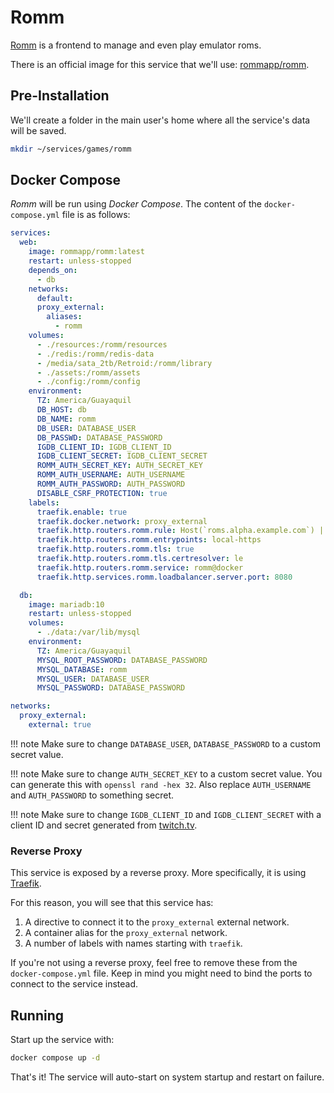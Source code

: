# Romm

[Romm](https://github.com/rommapp/romm) is a frontend to manage and even play emulator roms.

There is an official image for this service that we'll use: [rommapp/romm](https://hub.docker.com/r/rommapp/romm).

## Pre-Installation

We'll create a folder in the main user's home where all the service's data will be saved.

```bash
mkdir ~/services/games/romm
```

## Docker Compose

*Romm* will be run using *Docker Compose*. The content of the `docker-compose.yml` file is as follows:

```yaml
services:
  web:
    image: rommapp/romm:latest
    restart: unless-stopped
    depends_on:
      - db
    networks:
      default:
      proxy_external:
        aliases:
          - romm
    volumes:
      - ./resources:/romm/resources
      - ./redis:/romm/redis-data
      - /media/sata_2tb/Retroid:/romm/library
      - ./assets:/romm/assets
      - ./config:/romm/config
    environment:
      TZ: America/Guayaquil
      DB_HOST: db
      DB_NAME: romm
      DB_USER: DATABASE_USER
      DB_PASSWD: DATABASE_PASSWORD
      IGDB_CLIENT_ID: IGDB_CLIENT_ID
      IGDB_CLIENT_SECRET: IGDB_CLIENT_SECRET
      ROMM_AUTH_SECRET_KEY: AUTH_SECRET_KEY
      ROMM_AUTH_USERNAME: AUTH_USERNAME
      ROMM_AUTH_PASSWORD: AUTH_PASSWORD
      DISABLE_CSRF_PROTECTION: true
    labels:
      traefik.enable: true
      traefik.docker.network: proxy_external
      traefik.http.routers.romm.rule: Host(`roms.alpha.example.com`) || Host(`roms.alpha.home.example.com`)
      traefik.http.routers.romm.entrypoints: local-https
      traefik.http.routers.romm.tls: true
      traefik.http.routers.romm.tls.certresolver: le
      traefik.http.routers.romm.service: romm@docker
      traefik.http.services.romm.loadbalancer.server.port: 8080

  db:
    image: mariadb:10
    restart: unless-stopped
    volumes:
      - ./data:/var/lib/mysql
    environment:
      TZ: America/Guayaquil
      MYSQL_ROOT_PASSWORD: DATABASE_PASSWORD
      MYSQL_DATABASE: romm
      MYSQL_USER: DATABASE_USER
      MYSQL_PASSWORD: DATABASE_PASSWORD

networks:
  proxy_external:
    external: true
```

!!! note
    Make sure to change `DATABASE_USER`, `DATABASE_PASSWORD` to a custom secret value.

!!! note
    Make sure to change `AUTH_SECRET_KEY` to a custom secret value. You can generate this with `openssl rand -hex 32`. Also replace `AUTH_USERNAME` and `AUTH_PASSWORD` to something secret.

!!! note
    Make sure to change `IGDB_CLIENT_ID` and `IGDB_CLIENT_SECRET` with a client ID and secret generated from [twitch.tv](https://dev.twitch.tv/console/apps).

### Reverse Proxy

This service is exposed by a reverse proxy. More specifically, it is using [Traefik](../networking/traefik.md).

For this reason, you will see that this service has:

1. A directive to connect it to the `proxy_external` external network.
2. A container alias for the `proxy_external` network.
3. A number of labels with names starting with `traefik`.

If you're not using a reverse proxy, feel free to remove these from the `docker-compose.yml` file.
Keep in mind you might need to bind the ports to connect to the service instead.

## Running

Start up the service with:

```bash
docker compose up -d
```

That's it! The service will auto-start on system startup and restart on failure.
